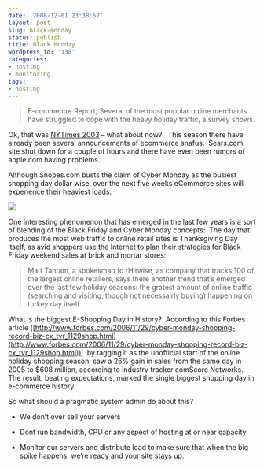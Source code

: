 ```yaml
---
date: '2008-12-01 23:38:57'
layout: post
slug: black-monday
status: publish
title: Black Monday
wordpress_id: '138'
categories:
- hosting
- monitoring
tags:
- hosting
---
```


> E-commercre Report; Several of the most popular online merchants have struggled to cope with the heavy holiday traffic, a survey shows.


Ok, that was [NYTimes 2003](http://query.nytimes.com/gst/fullpage.html?res=9807E7DA103CF936A25751C1A9659C8B63) – what about now?   This season there have already been several announcements of ecommerce snafus.  Sears.com site shut down for a couple of hours and there have even been rumors of apple.com having problems.

Although Snopes.com busts the claim of Cyber Monday as the busiest shopping day dollar wise, over the next five weeks eCommerce sites will experience their heaviest loads.





![](http://mail.google.com/a/promethost.com/?ui=2&ik=336c0e643f&view=att&th=11db6e3bf90e7a46&attid=0.1&disp=emb&zw)



One interesting phenomenon that has emerged in the last few years is a sort of blending of the Black Friday and Cyber Monday concepts:  The day that produces the most web traffic to online retail sites is Thanksgiving Day itself, as avid shoppers use the Internet to plan their strategies for Black Friday weekend sales at brick and mortar stores:




> 

> 
> Matt Tahtam, a spokesman fo rHitwise, as company that tracks 100 of the largest online retailers, says there another trend that’s emerged over the last few holiday seasons: the gratest amount of online traffic (searching and visiting, though not necessairly buying) happening on turkey day itself.
> 
> 



What is the biggest E-Shopping Day in History?  According to this Forbes article ([http://www.forbes.com/2006/11/29/cyber-monday-shopping-record-biz-cx_tvr_1129shop.html](http://www.forbes.com/2006/11/29/cyber-monday-shopping-record-biz-cx_tvr_1129shop.html))  :by tagging it as the unofficial start of the online holiday shopping season, saw a 26% gain in sales from the same day in 2005 to $608 million, according to industry tracker comScore Networks. The result, beating expectations, marked the single biggest shopping day in e-commerce history.

So what should a pragmatic system admin do about this?



	
  * We don’t over sell your servers

	
  * Dont run bandwidth, CPU or any aspect of hosting at or near capacity

	
  * Monitor our servers and distribute load to make sure that when the big spike happens, we’re ready and your site stays up.


